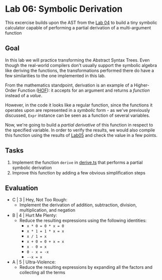 # Lab 06: Symbolic Derivation

This excercise builds upon the AST from the [Lab 04](../lab04) to build a tiny symbolic calculator capable of performing a partial derivation of a multi-argument function

## Goal

In this lab we will practice transforming the Abstract Syntax Trees. Even though the real-world compilers don't usually support the symbolic algebra like deriving the functions, the transformations performed there do have a few similarities to the one implemented in this lab.

From the mathematics standpoint, derivation is an example of a Higher-Order Function ([HOF](https://en.wikipedia.org/wiki/Higher-order_function)): it accepts for an argument and returns a *function* instead of a *value*.  

However, in the code it looks like a regular function, since the functions it operates upon are represented in a *symbolic* form - as we've previously discussed, `Expr` instance can be seen as a function of several variables.

Now, we're going to build a *partial derivative* of this function in respect to the specified variable.
In order to verify the results, we would also compile this function using the results of [Lab05](../lab05/) and check the value in a few points.

## Tasks

1. Implement the function `derive` in [derive.ts](src/derive.ts) that performs a partial symbolic derivation
2. Improve this function by adding a few obvious simplification steps

## Evaluation

- C | 3 | Hey, Not Too Rough:
  - Implement the derivation of addition, subtraction, division, multiplication, and negation
- B | 4 | Hurt Me Plenty:
  - Reduce the resulting expressions using the following identities:
    - `x * 0 = 0 * x = 0`
    - `x * 1 = 1 * x = x`
    - `x / 1 = x`
    - `x + 0 = 0 + x = x`
    - `x - 0 = x`
    - `0 - x = -x`
    - `--x = x`
- A | 5 | Ultra-Violence:
  - Reduce the resulting expressions by expanding all the factors and collecting all the terms
  
